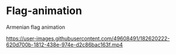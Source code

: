 # Flag-animation
Armenian flag animation

https://user-images.githubusercontent.com/49608491/182620222-620d700b-1812-438e-974e-d2c86bac163f.mp4

